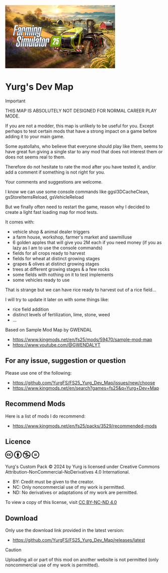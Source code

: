 <img src="res/fs/fs25.jpg" height="200"/>

# Yurg's Dev Map

> [!IMPORTANT]
> THIS MAP IS ABSOLUTELY NOT DESIGNED FOR NORMAL CAREER PLAY MODE.

If you are not a modder, this map is unlikely to be useful for you.
Except perhaps to test certain mods that have a strong impact on a game before adding it to your main game.

Some ayatollahs, who believe that everyone should play like them, seems to have great fun giving a single star to any mod that does not interest them or does not seems real to them.

Therefore do not hesitate to rate the mod after you have tested it, and/or add a comment if something is not right for you.

Your comments and suggestions are welcome.

I know we can use some console commands like ggsI3DCacheClean, gsStoreItemsReload, gsVehicleReload

But we finally often need to restart the game, reason why I decided to create a light fast loading map for mod tests.

It comes with:
- vehicle shop & animal dealer triggers
- a farm house, workshop, farmer's market and sawmilluse
- 6 golden apples that will give you 2M each if you need money
  (if you as lazy as I am to use the console commands)
- fields for all crops ready to harvest
- fields for wheat at distinct growing stages
- grapes & olives at distinct growing stages
- trees at different growing stages & a few rocks
- some fields with nothing on it to test implements
- some vehicles ready to use

That is strange but we can have rice ready to harvest out of a rice field...

I will try to update it later on with some things like:
- rice field addition
- distinct levels of fertilization, lime, stone, weed
- ...

Based on Sample Mod Map by GWENDAL
- https://www.kingmods.net/en/fs25/mods/59470/sample-mod-map
- https://www.youtube.com/@GWENDALYT


## For any issue, suggestion or question

Please use one of the following:
- https://github.com/YurgFS/FS25_Yurg_Dev_Map/issues/new/choose
- https://www.kingmods.net/en/search?games=fs25&q=Yurg+Dev+Map


## Recommend Mods

Here is a list of mods I do recommend:
- https://www.kingmods.net/en/fs25/packs/3529/recommended-mods


## Licence

<picture>
  <source media="(prefers-color-scheme: dark)" srcset="res/cc/cc-logo-white.svg">
  <source media="(prefers-color-scheme: light)" srcset="res/cc/cc-logo-black.svg">
  <img alt="CC" src="res/cc/cc-logo.svg" width="24">
</picture>
<picture>
  <source media="(prefers-color-scheme: dark)" srcset="res/cc/cc-by-white.svg">
  <source media="(prefers-color-scheme: light)" srcset="res/cc/cc-by-black.svg">
  <img alt="BY" src="res/cc/cc-by.svg" width="24">
</picture>
<picture>
  <source media="(prefers-color-scheme: dark)" srcset="res/cc/cc-nc-white.svg">
  <source media="(prefers-color-scheme: light)" srcset="res/cc/cc-nc-black.svg">
  <img alt="NC" src="res/cc/cc-nc.svg" width="24">
</picture>
<picture>
  <source media="(prefers-color-scheme: dark)" srcset="res/cc/cc-nd-white.svg">
  <source media="(prefers-color-scheme: light)" srcset="res/cc/cc-nd-black.svg">
  <img alt="ND" src="res/cc/cc-nd.svg" width="24">
</picture>

Yurg's Custom Pack © 2024 by Yurg is licensed under Creative Commons Attribution-NonCommercial-NoDerivatives 4.0 International.
- BY: Credit must be given to the creator.
- NC: Only noncommercial use of my work is permitted.
- ND: No derivatives or adaptations of my work are permitted.

To view a copy of this license, visit [CC BY-NC-ND 4.0](https://creativecommons.org/licenses/by-nc-nd/4.0/)


## Download

Only use the download link provided in the latest version:
- https://github.com/YurgFS/FS25_Yurg_Dev_Map/releases/latest

> [!CAUTION]
> Uploading all or part of this mod on another website is not permitted (only noncommercial use of my work is permitted).
